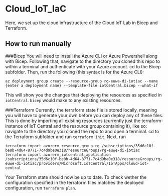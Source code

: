 # Cloud_IoT_IaC
Here, we set up the cloud infrastructure of the Cloud IoT Lab in Bicep and Terraform.

## How to run manually
###Bicep
You will need to install the Azure CLI or Azure Powershell along with Bicep. Following that, navigate to the directory you cloned this repo to within a terminal and authenticate with your Azure account. cd to the Bicep subfolder. Then, run the following (this syntax is for the Azure CLI):
```
az deployment group create --resource-group rg-euwe-di-iotiac --name {enter a deployment name} --template-file iotCentral.bicep --what-if
```
This will show you the changes that deploying the resources as specified in `iotCentral.bicep` would make to any existing resources.

###Terraform
Currently, the terraform state file is stored locally, meaning you will have to generate your own before you can deploy any of these files. This is done by importing all existing resources (currently just the terraform-instance of IoT Central and the resource group containing it), like so: navigate to the directory you cloned the repo to and open a terminal. cd to the Terraform subfolder and run `terraform init`. Next, run 
```
terraform import azurerm_resource_group.rg /subscriptions/35d6c10f-be8b-4d64-8771-7c4d9be0e318/resourceGroups/rg-euwe-di-iotiac
terraform import azurerm_iotcentral_application /subscriptions/35d6c10f-be8b-4d64-8771-7c4d9be0e318/resourceGroups/rg-euwe-di-iotiac/providers/Microsoft.IoTCentral/IoTApps/cloud-iot-central
```
Your Terraform state should now be up to date. To check wether the configuration specified in the terraform files matches the deployed configuration, run `terraform plan`.
